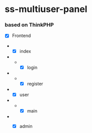 # ss-multiuser-panel

### based on ThinkPHP

- [x] Frontend
- - [x] index
- - - [x] login
- - - [x] register
- - [x] user
- - - [x] main
- - [x] admin


